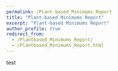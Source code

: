 ```yaml
---
permalink: /Plant-based_Minimums_Report
title: "Plant-based Minimums Report"
excerpt: "Plant-based Minimums Report"
author_profile: true
redirect_from: 
  - /Plantbased_Minimums_Report/
  - /Plantbased_Minimums_Report.html
---
```


test


